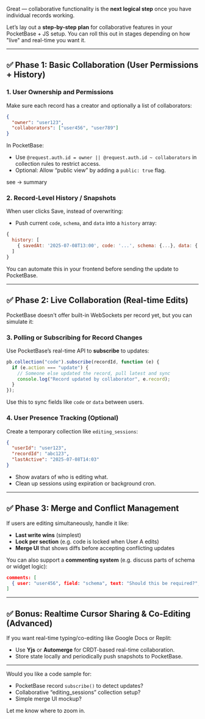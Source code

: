 Great — collaborative functionality is the **next logical step** once you have individual records working.

Let’s lay out a **step-by-step plan** for collaborative features in your PocketBase + JS setup. You can roll this out in stages depending on how "live" and real-time you want it.

---

## ✅ Phase 1: **Basic Collaboration (User Permissions + History)**

### 1. **User Ownership and Permissions**

Make sure each record has a creator and optionally a list of collaborators:

```json
{
  "owner": "user123",
  "collaborators": ["user456", "user789"]
}
```

In PocketBase:

* Use `@request.auth.id = owner || @request.auth.id ~ collaborators` in collection rules to restrict access.
* Optional: Allow “public view” by adding a `public: true` flag.


see -> summary 

### 2. **Record-Level History / Snapshots**

When user clicks Save, instead of overwriting:

* Push current `code`, `schema`, and `data` into a `history` array:

```js
{
  history: [
    { savedAt: '2025-07-08T13:00', code: '...', schema: {...}, data: {...} }
  ]
}
```

You can automate this in your frontend before sending the update to PocketBase.

---

## ✅ Phase 2: **Live Collaboration (Real-time Edits)**

PocketBase doesn't offer built-in WebSockets per record yet, but you can simulate it:

### 3. **Polling or Subscribing for Record Changes**

Use PocketBase’s real-time API to **subscribe** to updates:

```js
pb.collection("code").subscribe(recordId, function (e) {
  if (e.action === "update") {
    // Someone else updated the record, pull latest and sync
    console.log("Record updated by collaborator", e.record);
  }
});
```

Use this to sync fields like `code` or `data` between users.

### 4. **User Presence Tracking (Optional)**

Create a temporary collection like `editing_sessions`:

```json
{
  "userId": "user123",
  "recordId": "abc123",
  "lastActive": "2025-07-08T14:03"
}
```

* Show avatars of who is editing what.
* Clean up sessions using expiration or background cron.

---

## ✅ Phase 3: **Merge and Conflict Management**

If users are editing simultaneously, handle it like:

* **Last write wins** (simplest)
* **Lock per section** (e.g. code is locked when User A edits)
* **Merge UI** that shows diffs before accepting conflicting updates

You can also support a **commenting system** (e.g. discuss parts of schema or widget logic):

```json
comments: [
  { user: "user456", field: "schema", text: "Should this be required?", time: "..." }
]
```

---

## ✅ Bonus: Realtime Cursor Sharing & Co-Editing (Advanced)

If you want real-time typing/co-editing like Google Docs or Replit:

* Use **Yjs** or **Automerge** for CRDT-based real-time collaboration.
* Store state locally and periodically push snapshots to PocketBase.

---

Would you like a code sample for:

* PocketBase record `subscribe()` to detect updates?
* Collaborative “editing\_sessions” collection setup?
* Simple merge UI mockup?

Let me know where to zoom in.
